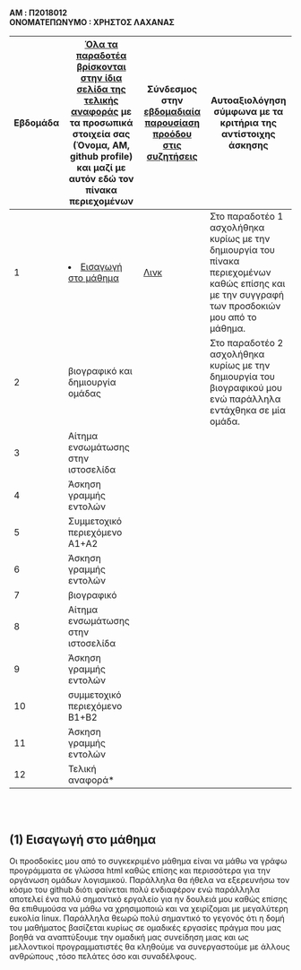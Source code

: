 <h4> AM : Π2018012
<br> ΟΝΟΜΑΤΕΠΩΝΥΜΟ : ΧΡΗΣΤΟΣ ΛΑΧΑΝΑΣ <br>
  
| Εβδομάδα | [Όλα τα παραδοτέα βρίσκονται στην ίδια σελίδα της τελικής αναφοράς](https://courses-ionio.github.io/help/deliverables/) με τα προσωπικά στοιχεία σας (Όνομα, ΑΜ, github profile) και μαζί με αυτόν εδώ τον πίνακα περιεχομένων | Σύνδεσμος στην [εβδομαδιαία παρουσίαση προόδου στις συζητήσεις](https://github.com/courses-ionio/help/discussions/categories/show-and-tell) | Αυτοαξιολόγηση σύμφωνα με τα κριτήρια της αντίστοιχης άσκησης |
| --- | --- | --- | --- |
| 1 | <li><a href="#Εισαγωγή στο μάθημα"><span class="toctext">Εισαγωγή στο μάθημα</span></a> | [Λινκ](https://github.com/courses-ionio/help/discussions/159) | Στο παραδοτέο 1 ασχολήθηκα κυρίως με την δημιουργία του πίνακα περιεχομένων καθώς επίσης και με την συγγραφή των προσδοκιών μου από το μάθημα. |
| 2 | βιογραφικό και δημιουργία ομάδας | | Στο παραδοτέο 2 ασχολήθηκα κυρίως με την δημιουργία του βιογραφικού μου ενώ παράλληλα εντάχθηκα σε μία ομάδα.  |
| 3 | Αίτημα ενσωμάτωσης στην ιστοσελίδα | | |
| 4 | Άσκηση γραμμής εντολών | | |
| 5 | Συμμετοχικό περιεχόμενο A1+A2 | | |
| 6 | Άσκηση γραμμής εντολών | | |
| 7 | βιογραφικό | | |
| 8 | Αίτημα ενσωμάτωσης στην ιστοσελίδα | | |
| 9 | Άσκηση γραμμής εντολών | | |
| 10 | συμμετοχικό περιεχόμενο B1+B2 | | |
| 11 | Άσκηση γραμμής εντολών | | |
| 12 | Τελική αναφορά* | | |

 <br><br>
 <h2><span id="Εισαγωγή στο μάθημα">(1) Εισαγωγή στο μάθημα</span></h2>
Οι προσδοκίες μου από το συγκεκριμένο μάθημα είναι να μάθω να γράφω προγράμματα σε γλώσσα html καθώς επίσης και περισσότερα για την οργάνωση ομάδων λογισμικού.
Παράλληλα θα ήθελα να εξερευνήσω τον κόσμο του github διότι φαίνεται πολύ ενδιαφέρον ενώ παράλληλα αποτελεί ένα πολύ σημαντικό εργαλείο για ην δουλειά μου καθώς
επίσης θα επιθυμούσα να μάθω να χρησιμοποιώ και να χειρίζομαι με μεγαλύτερη ευκολία linux. Παράλληλα θεωρώ πολύ σημαντικό το γεγονός ότι η δομή του μαθήματος βασίζεται 
κυρίως σε ομαδικές εργασίες πράγμα που μας βοηθά να αναπτύξουμε την ομαδική μας συνείδηση μιας και ως μελλοντικοί προγραμματιστές θα κληθούμε να συνεργαστούμε με άλλους
ανθρώπους ,τόσο πελάτες όσο και συναδέλφους. 

